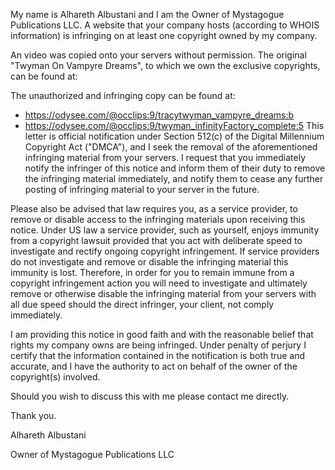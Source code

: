 
My name is Alhareth Albustani and I am the Owner of Mystagogue Publications LLC. A website that your company hosts (according to WHOIS information) is infringing on at least one copyright owned by my company.

An video was copied onto your servers without permission. The original "Twyman On Vampyre Dreams", to which we own the exclusive copyrights, can be found at:

The unauthorized and infringing copy can be found at:

- https://odysee.com/@occlips:9/tracytwyman_vampyre_dreams:b
- https://odysee.com/@occlips:9/twyman_infinityFactory_complete:5
This letter is official notification under Section 512(c) of the Digital Millennium Copyright Act ("DMCA"), and I seek the removal of the aforementioned infringing material from your servers. I request that you immediately notify the infringer of this notice and inform them of their duty to remove the infringing material immediately, and notify them to cease any further posting of infringing material to your server in the future.

Please also be advised that law requires you, as a service provider, to remove or disable access to the infringing materials upon receiving this notice. Under US law a service provider, such as yourself, enjoys immunity from a copyright lawsuit provided that you act with deliberate speed to investigate and rectify ongoing copyright infringement. If service providers do not investigate and remove or disable the infringing material this immunity is lost. Therefore, in order for you to remain immune from a copyright infringement action you will need to investigate and ultimately remove or otherwise disable the infringing material from your servers with all due speed should the direct infringer, your client, not comply immediately.

I am providing this notice in good faith and with the reasonable belief that rights my company owns are being infringed. Under penalty of perjury I certify that the information contained in the notification is both true and accurate, and I have the authority to act on behalf of the owner of the copyright(s) involved.

Should you wish to discuss this with me please contact me directly.

Thank you.

Alhareth Albustani

Owner of Mystagogue Publications LLC
